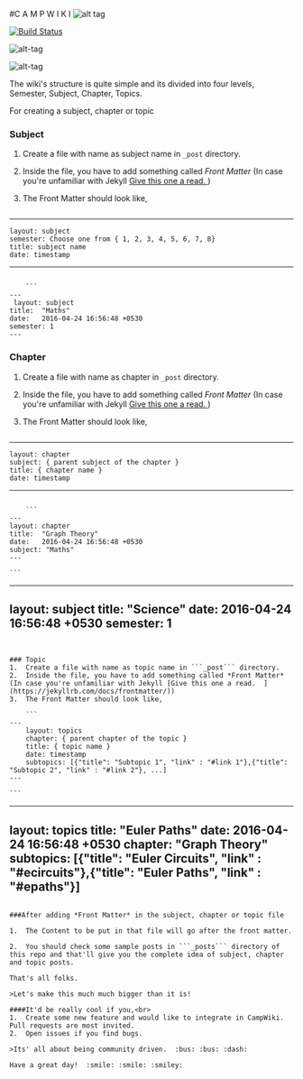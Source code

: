 #C A M P W I K I
![alt tag](https://farm2.staticflickr.com/1482/26119070214_3ae105de28_o.png)

[![Build Status](https://travis-ci.org/hemangsk/Campwiki.svg?branch=master)](https://travis-ci.org/hemangsk/Campwiki)

![alt-tag](https://farm2.staticflickr.com/1481/26659374551_8e52dc9c20_o.png)

![alt-tag](https://farm2.staticflickr.com/1578/26121828943_efd5bf106e_o.png)

The wiki's structure is quite simple and its divided into four levels,
<br>Semester, Subject, Chapter, Topics.

For creating a subject, chapter or topic

### Subject
1.  Create a file with name as subject name in ```_post``` directory.
2.  Inside the file, you have to add something called *Front Matter* (In case you're unfamiliar with Jekyll [Give this one a read.  ](https://jekyllrb.com/docs/frontmatter/))
3.  The Front Matter should look like,

    ```
---
    layout: subject
    semester: Choose one from { 1, 2, 3, 4, 5, 6, 7, 8}
    title: subject name
    date: timestamp
---
```

    ```
---
 layout: subject
title:  "Maths"
date:   2016-04-24 16:56:48 +0530
semester: 1
---
```




### Chapter
1.  Create a file with name as chapter in ```_post``` directory.
2.  Inside the file, you have to add something called *Front Matter* (In case you're unfamiliar with Jekyll [Give this one a read.  ](https://jekyllrb.com/docs/frontmatter/))
3.  The Front Matter should look like,

    ```
---
    layout: chapter
    subject: { parent subject of the chapter }
    title: { chapter name }
    date: timestamp
---
```

    ```
---
layout: chapter
title:  "Graph Theory"
date:   2016-04-24 16:56:48 +0530
subject: "Maths"
---
```

    ```
---
 layout: subject
title:  "Science"
date:   2016-04-24 16:56:48 +0530
semester: 1
---
```


### Topic
1.  Create a file with name as topic name in ```_post``` directory.
2.  Inside the file, you have to add something called *Front Matter* (In case you're unfamiliar with Jekyll [Give this one a read.  ](https://jekyllrb.com/docs/frontmatter/))
3.  The Front Matter should look like,

    ```
---
    layout: topics
    chapter: { parent chapter of the topic }
    title: { topic name }
    date: timestamp
    subtopics: [{"title": "Subtopic 1", "link" : "#link 1"},{"title": "Subtopic 2", "link" : "#link 2"}, ...]
---
```

    ```
---
layout: topics
title:  "Euler Paths"
date:   2016-04-24 16:56:48 +0530
chapter: "Graph Theory"
subtopics: [{"title": "Euler Circuits", "link" : "#ecircuits"},{"title": "Euler Paths", "link" : "#epaths"}]
---
```

###After adding *Front Matter* in the subject, chapter or topic file

1.  The Content to be put in that file will go after the front matter.

2.  You should check some sample posts in ```_posts``` directory of this repo and that'll give you the complete idea of subject, chapter and topic posts.

That's all folks.

>Let's make this much much bigger than it is!

####It'd be really cool if you,<br>
1.  Create some new feature and would like to integrate in CampWiki. Pull requests are most invited.
2.  Open issues if you find bugs.

>Its' all about being community driven.  :bus: :bus: :dash:

Have a great day!  :smile: :smile: :smiley:
